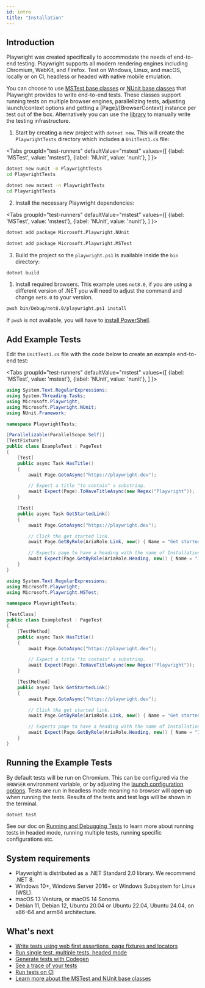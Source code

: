```yaml
---
id: intro
title: "Installation"
---
```


## Introduction

Playwright was created specifically to accommodate the needs of end-to-end testing. Playwright supports all modern rendering engines including Chromium, WebKit, and Firefox. Test on Windows, Linux, and macOS, locally or on CI, headless or headed with native mobile emulation.

You can choose to use [MSTest base classes](./test-runners.md#mstest) or [NUnit base classes](./test-runners.md#nunit) that Playwright provides to write end-to-end tests. These classes support running tests on multiple browser engines, parallelizing tests, adjusting launch/context options and getting a [Page]/[BrowserContext] instance per test out of the box. Alternatively you can use the [library](./library.md) to manually write the testing infrastructure.

1. Start by creating a new project with `dotnet new`. This will create the `PlaywrightTests` directory which includes a `UnitTest1.cs` file:

<Tabs
  groupId="test-runners"
  defaultValue="mstest"
  values={[
    {label: 'MSTest', value: 'mstest'},
    {label: 'NUnit', value: 'nunit'},
  ]
}>
<TabItem value="nunit">

```bash
dotnet new nunit -n PlaywrightTests
cd PlaywrightTests
```

</TabItem>
<TabItem value="mstest">

```bash
dotnet new mstest -n PlaywrightTests
cd PlaywrightTests
```

</TabItem>
</Tabs>

2. Install the necessary Playwright dependencies:

<Tabs
  groupId="test-runners"
  defaultValue="mstest"
  values={[
    {label: 'MSTest', value: 'mstest'},
    {label: 'NUnit', value: 'nunit'},
  ]
}>
<TabItem value="nunit">

```bash
dotnet add package Microsoft.Playwright.NUnit
```

</TabItem>
<TabItem value="mstest">

```bash
dotnet add package Microsoft.Playwright.MSTest
```

</TabItem>
</Tabs>

3. Build the project so the `playwright.ps1` is available inside the `bin` directory:

```bash
dotnet build
```

1. Install required browsers. This example uses `net8.0`, if you are using a different version of .NET you will need to adjust the command and change `net8.0` to your version.

```bash
pwsh bin/Debug/net8.0/playwright.ps1 install
```

If `pwsh` is not available, you will have to [install PowerShell](https://docs.microsoft.com/powershell/scripting/install/installing-powershell).

## Add Example Tests

Edit the `UnitTest1.cs` file with the code below to create an example end-to-end test:

<Tabs
  groupId="test-runners"
  defaultValue="mstest"
  values={[
    {label: 'MSTest', value: 'mstest'},
    {label: 'NUnit', value: 'nunit'},
  ]
}>
<TabItem value="nunit">

```csharp title="UnitTest1.cs"
using System.Text.RegularExpressions;
using System.Threading.Tasks;
using Microsoft.Playwright;
using Microsoft.Playwright.NUnit;
using NUnit.Framework;

namespace PlaywrightTests;

[Parallelizable(ParallelScope.Self)]
[TestFixture]
public class ExampleTest : PageTest
{
    [Test]
    public async Task HasTitle()
    {
        await Page.GotoAsync("https://playwright.dev");

        // Expect a title "to contain" a substring.
        await Expect(Page).ToHaveTitleAsync(new Regex("Playwright"));
    }

    [Test]
    public async Task GetStartedLink()
    {
        await Page.GotoAsync("https://playwright.dev");

        // Click the get started link.
        await Page.GetByRole(AriaRole.Link, new() { Name = "Get started" }).ClickAsync();

        // Expects page to have a heading with the name of Installation.
        await Expect(Page.GetByRole(AriaRole.Heading, new() { Name = "Installation" })).ToBeVisibleAsync();
    }
}
```

</TabItem>
<TabItem value="mstest">

```csharp title="UnitTest1.cs"
using System.Text.RegularExpressions;
using Microsoft.Playwright;
using Microsoft.Playwright.MSTest;

namespace PlaywrightTests;

[TestClass]
public class ExampleTest : PageTest
{
    [TestMethod]
    public async Task HasTitle()
    {
        await Page.GotoAsync("https://playwright.dev");

        // Expect a title "to contain" a substring.
        await Expect(Page).ToHaveTitleAsync(new Regex("Playwright"));
    }

    [TestMethod]
    public async Task GetStartedLink()
    {
        await Page.GotoAsync("https://playwright.dev");

        // Click the get started link.
        await Page.GetByRole(AriaRole.Link, new() { Name = "Get started" }).ClickAsync();

        // Expects page to have a heading with the name of Installation.
        await Expect(Page.GetByRole(AriaRole.Heading, new() { Name = "Installation" })).ToBeVisibleAsync();
    }
}
```

</TabItem>
</Tabs>

## Running the Example Tests

By default tests will be run on Chromium. This can be configured via the `BROWSER` environment variable, or by adjusting the [launch configuration options](./running-tests.md). Tests are run in headless mode meaning no browser will open up when running the tests. Results of the tests and test logs will be shown in the terminal.

```bash
dotnet test
```

See our doc on [Running and Debugging Tests](./running-tests.md) to learn more about running tests in headed mode, running multiple tests, running specific configurations etc.

## System requirements

- Playwright is distributed as a .NET Standard 2.0 library. We recommend .NET 8.
- Windows 10+, Windows Server 2016+ or Windows Subsystem for Linux (WSL).
- macOS 13 Ventura, or macOS 14 Sonoma.
- Debian 11, Debian 12, Ubuntu 20.04 or Ubuntu 22.04, Ubuntu 24.04, on x86-64 and arm64 architecture.

## What's next

- [Write tests using web first assertions, page fixtures and locators](./writing-tests.md)
- [Run single test, multiple tests, headed mode](./running-tests.md)
- [Generate tests with Codegen](../codegen-intro.md)
- [See a trace of your tests](./trace-viewer-intro.md)
- [Run tests on CI](../ci-intro.md)
- [Learn more about the MSTest and NUnit base classes](./test-runners.md)
